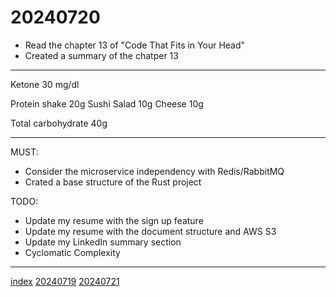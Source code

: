 <head><meta name="viewport" content="width=device-width, initial-scale=1.0, user-scalable=yes" /><meta charset="UTF-8"></head>

# 20240720

- Read the chapter 13 of "Code That Fits in Your Head"
- Created a summary of the chatper 13

---

Ketone 30 mg/dl

Protein shake 20g
Sushi Salad 10g
Cheese 10g

Total carbohydrate 40g

---

MUST:

- Consider the microservice independency with Redis/RabbitMQ
- Crated a base structure of the Rust project

TODO:

- Update my resume with the sign up feature
- Update my resume with the document structure and AWS S3
- Update my LinkedIn summary section
- Cyclomatic Complexity

---

[index](../../index.html)
[20240719](20240719.html)
[20240721](20240721.html)
